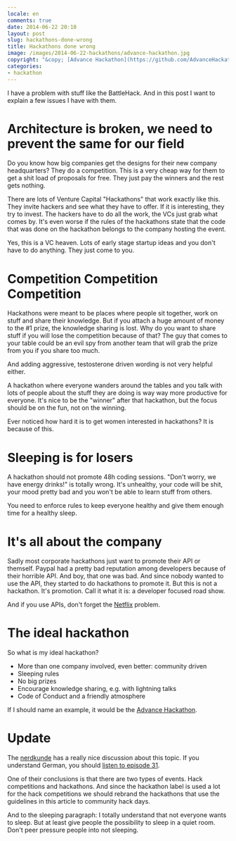 ```yaml
---
locale: en
comments: true
date: 2014-06-22 20:10
layout: post
slug: hackathons-done-wrong
title: Hackathons done wrong
image: /images/2014-06-22-hackathons/advance-hackathon.jpg
copyright: "&copy; [Advance Hackathon](https://github.com/AdvanceHackathon/)"
categories:
- hackathon
---
```

I have a problem with stuff like the BattleHack. And in this post I want
to explain a few issues I have with them.

# Architecture is broken, we need to prevent the same for our field

Do you know how big companies get the designs for their new company headquarters?
They do a competition. This is a very cheap way for them to get a shit load of
proposals for free. They just pay the winners and the rest gets nothing.

There are lots of Venture Capital "Hackathons" that work exactly like this. They
invite hackers and see what they have to offer. If it is interesting, they
try to invest. The hackers have to do all the work, the VCs just grab what
comes by. It's even worse if the rules of the hackathons state that the code that
was done on the hackathon belongs to the company hosting the event.

Yes, this is a VC heaven. Lots of early stage startup ideas and you don't
have to do anything. They just come to you.

# Competition Competition Competition

Hackathons were meant to be places where people sit together, work on
stuff and share their knowledge. But if you attach a huge amount of money
to the #1 prize, the knowledge sharing is lost. Why do you want to share
stuff if you will lose the competition because of that? The guy that
comes to your table could be an evil spy from another team that will
grab the prize from you if you share too much.

And adding aggressive, testosterone driven wording is not very helpful either.

A hackathon where everyone wanders around the tables and you talk with
lots of people about the stuff they are doing is way way more productive for
everyone. It's nice to be the "winner" after that hackathon, but the focus
should be on the fun, not on the winning.

Ever noticed how hard it is to get women interested in hackathons? It is
because of this.

# Sleeping is for losers

A hackathon should not promote 48h coding sessions. "Don't worry, we have energy drinks!"
is totally wrong. It's unhealthy, your code will be shit, your mood pretty bad and
you won't be able to learn stuff from others.

You need to enforce rules to keep everyone healthy and give them enough time for a healthy
sleep.

# It's all about the company

Sadly most corporate hackathons just want to promote their API or themself.
Paypal had a pretty bad reputation among developers because of their horrible
API. And boy, that one was bad. And since nobody wanted to use the API, they
started to do hackathons to promote it. But this is not a hackathon. It's
promotion. Call it what it is: a developer focused road show.

And if you use APIs, don't forget the
[Netflix](http://developer.netflix.com/blog/read/Retiring_the_Netflix_Public_API)
problem.

# The ideal hackathon

So what is my ideal hackathon?

* More than one company involved, even better: community driven
* Sleeping rules
* No big prizes
* Encourage knowledge sharing, e.g. with lightning talks
* Code of Conduct and a friendly atmosphere

If I should name an example, it would be the [Advance Hackathon](https://bitboxer.de/2012/04/29/wow-advance-hackathon/).

# Update

The [nerdkunde](http://nerdkunde.de) has a really nice discussion about this
topic. If you understand German, you should [listen to episode 31](http://nerdkunde.de/nk031.html).

One of their conclusions is that there are two types of events. Hack competitions and hackathons.
And since the hackathon label is used a lot for the hack competitions we should rebrand
the hackathons that use the guidelines in this article to community hack days.

And to the sleeping paragraph: I totally understand that not everyone wants to
sleep. But at least give people the possibility to sleep in a quiet room.
Don't peer pressure people into not sleeping.

